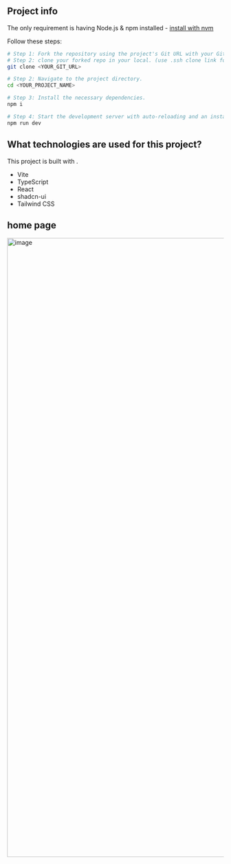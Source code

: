 ## Project info

The only requirement is having Node.js & npm installed - [install with nvm](https://github.com/nvm-sh/nvm#installing-and-updating)

Follow these steps:

```sh
# Step 1: Fork the repository using the project's Git URL with your Github repo.
# Step 2: clone your forked repo in your local. (use .ssh clone link for security purpose)
git clone <YOUR_GIT_URL>

# Step 2: Navigate to the project directory.
cd <YOUR_PROJECT_NAME>

# Step 3: Install the necessary dependencies.
npm i

# Step 4: Start the development server with auto-reloading and an instant preview.
npm run dev
```
## What technologies are used for this project?

This project is built with .

- Vite
- TypeScript
- React
- shadcn-ui
- Tailwind CSS

## home page
<img width="1440" alt="image" src="https://github.com/user-attachments/assets/0ea8a8c2-4c11-413e-9bc7-0239bbf30383" />




